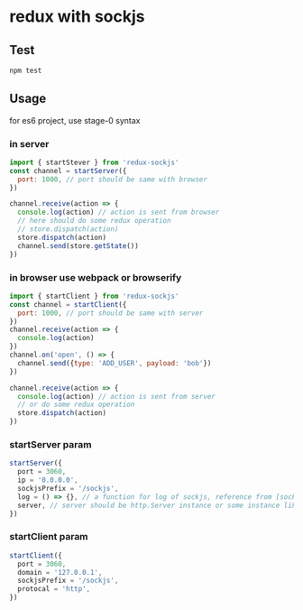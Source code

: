 redux with sockjs
=================

## Test

```js
npm test
```

## Usage
for es6 project, use stage-0 syntax
### in server

```js
import { startStever } from 'redux-sockjs'
const channel = startServer({
  port: 1000, // port should be same with browser
})

channel.receive(action => {
  console.log(action) // action is sent from browser
  // here should do some redux operation
  // store.dispatch(action)
  store.dispatch(action)
  channel.send(store.getState())
})

```

### in browser use webpack or browserify
```js
import { startClient } from 'redux-sockjs'
const channel = startClient({
  port: 1000, // port should be same with server
})
channel.receive(action => {
  console.log(action)
})
channel.on('open', () => {
  channel.send({type: 'ADD_USER', payload: 'bob'})
})

channel.receive(action => {
  console.log(action) // action is sent from server
  // or do some redux operation
  store.dispatch(action)
})
```

### startServer param
```js
startServer({
  port = 3060,
  ip = '0.0.0.0',
  sockjsPrefix = '/sockjs',
  log = () => {}, // a function for log of sockjs, reference from [sockjs-node doc](https://github.com/sockjs/sockjs-node)
  server, // server should be http.Server instance or some instance like express inherite from http.Server, if not defined, will use a default http server
})
```

### startClient param
```js
startClient({
  port = 3060,
  domain = '127.0.0.1',
  sockjsPrefix = '/sockjs',
  protocal = 'http',
})
```
